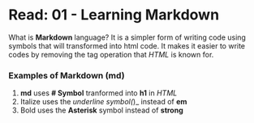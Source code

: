 # Read: 01 - Learning Markdown

What is **Markdown** language? It is a simpler form of writing code using symbols that will transformed into html code. It makes it easier to write codes by removing the tag operation that _HTML_ is known for.

### Examples of Markdown (md)

1. **md** uses **# Symbol** tranformed into **h1** in _HTML_
2. Italize uses the _underline symbol(_)_ instead of **em**
3. Bold uses the **Asterisk** symbol instead of **strong**
